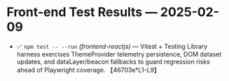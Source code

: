 # Front-end Test Results — 2025-02-09

- ✅ `npm test -- --run` *(frontend-reactjs)* — Vitest + Testing Library harness exercises ThemeProvider telemetry persistence, DOM dataset updates, and dataLayer/beacon fallbacks to guard regression risks ahead of Playwright coverage. 【46703e†L1-L9】
